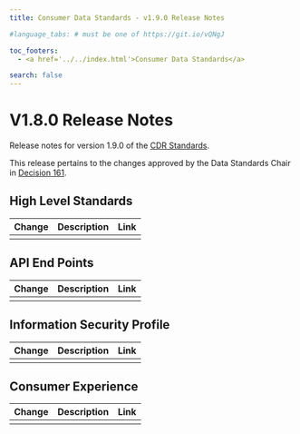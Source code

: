 ```yaml
---
title: Consumer Data Standards - v1.9.0 Release Notes

#language_tabs: # must be one of https://git.io/vQNgJ

toc_footers:
  - <a href='../../index.html'>Consumer Data Standards</a>

search: false
---
```


# V1.8.0 Release Notes
Release notes for version 1.9.0 of the [CDR Standards](../../index.html).

This release pertains to the changes approved by the Data Standards Chair in [Decision 161](https://github.com/ConsumerDataStandardsAustralia/standards/issues/161).

## High Level Standards

|Change|Description|Link|
|------|-----------|----|
| | | |

## API End Points

|Change|Description|Link|
|------|-----------|----|
| | | |

## Information Security Profile
|Change|Description|Link|
|------|-----------|----|
| | | |

## Consumer Experience

|Change|Description|Link|
|------|-----------|----|
| | | |
